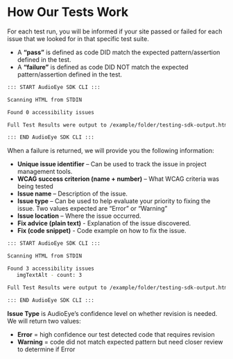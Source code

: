 # How Our Tests Work

For each test run, you will be informed if your site passed or failed for each issue that we looked for in that specific test suite.

- A **“pass”** is defined as code DID match the expected pattern/assertion defined in the test.
- A **“failure”** is defined as code DID NOT match the expected pattern/assertion defined in the test.

```bash
::: START AudioEye SDK CLI :::

Scanning HTML from STDIN

Found 0 accessibility issues

Full Test Results were output to /example/folder/testing-sdk-output.html

::: END AudioEye SDK CLI :::
```

When a failure is returned, we will provide you the following information:
- **Unique issue identifier** – Can be used to track the issue in project management tools.
- **WCAG success criterion (name + number)** – What WCAG criteria was being tested
- **Issue name** – Description of the issue.
- **Issue type** – Can be used to help evaluate your priority to fixing the issue. Two values expected are “Error” or “Warning”
- **Issue location** – Where the issue occurred.
- **Fix advice (plain text)** - Explanation of the issue discovered.
- **Fix (code snippet)** - Code example on how to fix the issue.

```bash
::: START AudioEye SDK CLI :::

Scanning HTML from STDIN

Found 3 accessibility issues
   imgTextAlt - count: 3

Full Test Results were output to /example/folder/testing-sdk-output.html

::: END AudioEye SDK CLI :::
```

**Issue Type** is AudioEye’s confidence level on whether revision is needed. We will return two values:

- **Error** = high confidence our test detected code that requires revision
- **Warning** = code did not match expected pattern but need closer review to determine if Error
